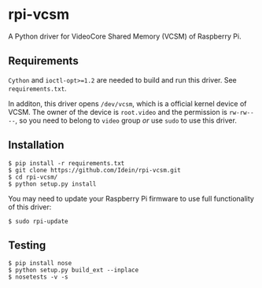 # rpi-vcsm

A Python driver for VideoCore Shared Memory (VCSM) of Raspberry Pi.


## Requirements

`Cython` and `ioctl-opt>=1.2` are needed to build and run this driver. See
`requirements.txt`.

In additon, this driver opens `/dev/vcsm`, which is a official kernel device of
VCSM.  The owner of the device is `root.video` and the permission is
`rw-rw----`, so you need to belong to `video` group *or* use `sudo` to use this
driver.


## Installation

```
$ pip install -r requirements.txt
$ git clone https://github.com/Idein/rpi-vcsm.git
$ cd rpi-vcsm/
$ python setup.py install
```

You may need to update your Raspberry Pi firmware to use full functionality of
this driver:

```
$ sudo rpi-update
```


## Testing

```
$ pip install nose
$ python setup.py build_ext --inplace
$ nosetests -v -s
```
